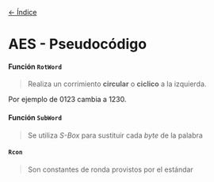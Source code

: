 [<- Índice](../Crypto.md)

# AES - Pseudocódigo

#### Función `RotWord`

> Realiza un corrimiento **circular** o **ciclico** a la izquierda.

Por ejemplo de 0123 cambia a 1230.

#### Función `SubWord`

> Se utiliza *S-Box* para sustituir cada *byte* de la palabra

#### `Rcon`

> Son constantes de ronda provistos por el estándar